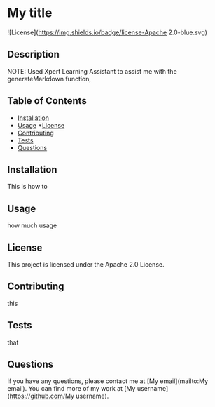 # My title

  ![License](https://img.shields.io/badge/license-Apache 2.0-blue.svg)

## Description
NOTE:
Used Xpert Learning Assistant to assist me with the generateMarkdown function,
## Table of Contents
* [Installation](#installation)
* [Usage](#usage)
*[License](#license)
* [Contributing](#contributing)
* [Tests](#tests)
* [Questions](#questions)

## Installation
This is how to

## Usage
how much usage

## License
  This project is licensed under the Apache 2.0 License.

## Contributing
this

## Tests
that

## Questions
If you have any questions, please contact me at [My email](mailto:My email).
You can find more of my work at [My username](https://github.com/My username).
